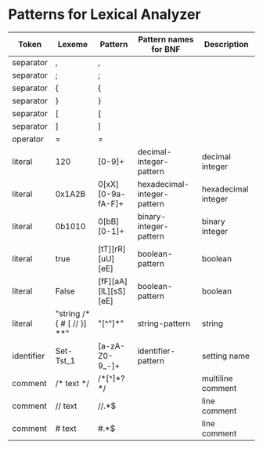 # Patterns for Lexical Analyzer

| Token      | **Lexeme**                 | Pattern                  | Pattern names for BNF       | Description         |
| ---------- | -------------------------- | ------------------------ | --------------------------- | ------------------- |
| separator  | ,                          | ,                        |                             |                     |
| separator  | ;                          | ;                        |                             |                     |
| separator  | {                          | {                        |                             |                     |
| separator  | }                          | }                        |                             |                     |
| separator  | [                          | [                        |                             |                     |
| separator  | ]                          | ]                        |                             |                     |
| operator   | =                          | =                        |                             |                     |
| literal    | 120                        | [0-9]+                   | decimal-integer-pattern     | decimal integer     |
| literal    | 0x1A2B                     | 0[xX]\[0-9a-fA-F]+       | hexadecimal-integer-pattern | hexadecimal integer |
| literal    | 0b1010                     | 0[bB]\[0-1]+             | binary-integer-pattern      | binary integer      |
| literal    | true                       | [tT]\[rR]\[uU]\[eE]      | boolean-pattern             | boolean             |
| literal    | False                      | [fF]\[aA]\[lL]\[sS]\[eE] | boolean-pattern             | boolean             |
| literal    | "string /* { # [ // }] **" | "\[^"\]*"                | string-pattern              | string              |
| identifier | Set-Tst_1                  | [a-zA-Z0-9_-]+           | identifier-pattern          | setting name        |
| comment    | /* text */                 | /\*[^]\*?\*/             |                             | multiline comment   |
| comment    | // text                    | //.*$                    |                             | line comment        |
| comment    | # text                     | #.*$                     |                             | line comment        |

